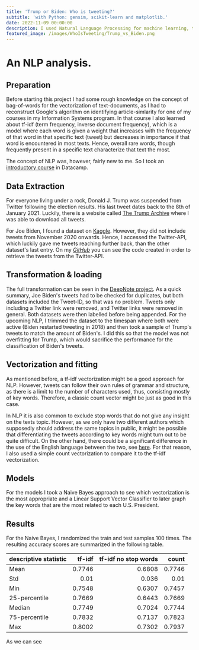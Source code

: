 ```yaml
---
title: 'Trump or Biden: Who is tweeting?'
subtitle: 'with Python: gensim, scikit-learn and matplotlib.'
date: 2022-11-09 00:00:00
description: I used Natural Language Processing for machine learning, to differentiate between the tweets by the two major candidates of the 46th presidential election in the U.S. Various models were used to identify the best and most robust fit.
featured_image: /images/WhoIsTweeting/Trump_vs_Biden.png
---
```

# An NLP analysis.
## Preparation
Before starting this project I had some rough knowledge on the concept of bag-of-words for the vectorization of text-documents, as I had to reconstruct Google's algorithm on identifying article-simlarity for one of my courses in my Information Systems program. In that course I also learned about tf-idf (term frequency, inverse document frequency), which is a model where each word is given a weight that increases with the frequency of that word in that specific text (tweet) but decreases in importance if that word is encountered in most texts. Hence, overall rare words, though frequently present in a specific text characterize that text the most.

The concept of NLP was, however, fairly new to me. So I took an <a href='https://app.datacamp.com/learn/courses/introduction-to-natural-language-processing-in-python'>introductory course</a> in Datacamp.

## Data Extraction
For everyone living under a rock, Donald J. Trump was suspended from Twitter following the election results. His last tweet dates back to the 8th of January 2021. Luckily, there is a website called <a href="https://www.thetrumparchive.com/">The Trump Archive</a> where I was able to download all tweets.

For Joe Biden, I found a dataset on <a href="https://www.kaggle.com/datasets/rohanrao/joe-biden-tweets?resource=download">Kaggle</a>. However, they did not include tweets from November 2020 onwards. Hence, I accessed the Twitter-API, which luckily gave me tweets reaching further back, than the other dataset's last entry. On my [*GitHub*](https://github.com/JosefMoosholzer/JosefMoosholzer.github.io/blob/main/downloads/IndeedScraper.py) you can see the code created in order to retrieve the tweets from the Twitter-API.

## Transformation & loading
The full transformation can be seen in the [DeepNote project](https://deepnote.com/@my-projects-jm/Biden-vs-Trump-Who-tweeted-6acfb9ee-5808-4be9-af50-2e63ffd088a4).
As a quick summary, Joe Biden's tweets had to be checked for duplicates, but both datasets included the Tweet-ID, so that was no problem. Tweets only including a Twitter link were removed, and Twitter links were removed in general.
Both datasets were then labelled before being appended.
For the upcoming NLP, I trimmed the dataset to the timespan where both were active (Biden restarted tweeting in 2018) and then took a sample of Trump's tweets to match the amount of Biden's. I did this so that the model was not overfitting for Trump, which would sacrifice the performance for the classification of Biden's tweets.

## Vectorization and fitting
As mentioned before, a tf-idf vectorization might be a good approach for NLP. However, tweets can follow their own rules of grammar and structure, as there is a limit to the number of characters used, thus, consisting mostly of key words. Therefore, a classic count vector might be just as good in this case.

In NLP it is also common to exclude stop words that do not give any insight on the texts topic. However, as we only have two different authors which supposedly should address the same topics in public, it might be possible that differentiating the tweets according to key words might turn out to be quite difficult. On the other hand, there could be a significant difference in the use of the English language between the two, see <a href="https://tiffanymarkman.medium.com/an-analysis-of-president-donald-trumps-use-of-language-74a76c3d062b">here</a>. For that reason, I also used a simple count vectorization to compare it to the tf-idf vectorization.

## Models
For the models I took a Naive Bayes approach to see which vectorization is the most appropriate and a Linear Support Vector Classifier to later graph the key words that are the most related to each U.S. President.

## Results
For the Naive Bayes, I randomized the train and test samples 100 times. The resulting accuracy scores are summarized in the following table.

| descriptive statistic | tf-idf | tf-idf no stop words | count  |
| :-------------------- | -----: | -------------------: | -----: |
| Mean                  | 0.7746 | 0.6808               | 0.7746 |
| Std                   | 0.01   | 0.036                | 0.01   |
| Min                   | 0.7548 | 0.6307               | 0.7457 |
| 25-percentile         | 0.7669 | 0.6443               | 0.7669 |
| Median                | 0.7749 | 0.7024               | 0.7744 |
| 75-percentile         | 0.7832 | 0.7137               | 0.7823 |
| Max                   | 0.8002 | 0.7302               | 0.7937 |

As we can see
